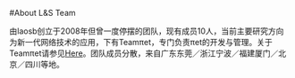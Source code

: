#About L&S Team

由laosb创立于2008年但曾一度停摆的团队，现有成员10人，当前主要研究方向为新一代网络技术的应用，下有Teamπet，专门负责πet的开发与管理。关于Teamπet请参见[Here](http://piet.cn/about)。团队成员分散，来自广东东莞／浙江宁波／福建厦门／北京／四川等地。